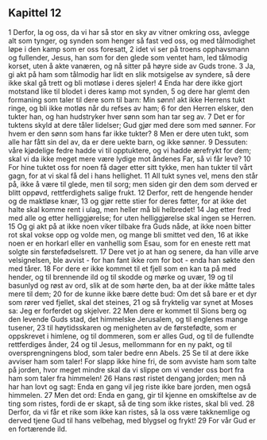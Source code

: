 ## Kapittel 12

1 Derfor, la og oss, da vi har så stor en sky av vitner omkring oss, avlegge alt som tynger, og synden som henger så fast ved oss, og med tålmodighet løpe i den kamp som er oss foresatt,
2 idet vi ser på troens opphavsmann og fullender, Jesus, han som for den glede som ventet ham, led tålmodig korset, uten å akte vanæren, og nå sitter på høyre side av Guds trone.
3 Ja, gi akt på ham som tålmodig har lidt en slik motsigelse av syndere, så dere ikke skal gå trett og bli motløse i deres sjeler!
4 Enda har dere ikke gjort motstand like til blodet i deres kamp mot synden,
5 og dere har glemt den formaning som taler til dere som til barn: Min sønn! akt ikke Herrens tukt ringe, og bli ikke motløs når du refses av ham;
6 for den Herren elsker, den tukter han, og han hudstryker hver sønn som han tar seg av.
7 Det er for tuktens skyld at dere tåler lidelser; Gud gjør med dere som med sønner. For hvem er den sønn som hans far ikke tukter?
8 Men er dere uten tukt, som alle har fått sin del av, da er dere uekte barn, og ikke sønner.
9 Dessuten: våre kjødelige fedre hadde vi til opptuktere, og vi hadde ærefrykt for dem; skal vi da ikke meget mere være lydige mot åndenes Far, så vi får leve?
10 For hine tuktet oss for noen få dager etter sitt tykke, men han tukter til vårt gagn, for at vi skal få del i hans hellighet.
11 All tukt synes vel, mens den står på, ikke å være til glede, men til sorg; men siden gir den dem som derved er blitt oppøvd, rettferdighets salige frukt.
12 Derfor, rett de hengende hender og de maktløse knær,
13 og gjør rette stier for deres føtter, for at ikke det halte skal komme rent i ulag, men heller må bli helbredet!
14 Jag etter fred med alle og etter helliggjørelse; for uten helliggjørelse skal ingen se Herren.
15 Og gi akt på at ikke noen viker tilbake fra Guds nåde, at ikke noen bitter rot skal vokse opp og volde men, og mange bli smittet ved den,
16 at ikke noen er en horkarl eller en vanhellig som Esau, som for en eneste rett mat solgte sin førstefødselsrett.
17 Dere vet jo at han og senere, da han ville arve velsignelsen, ble avvist - for han fant ikke rom for bot - enda han søkte den med tårer.
18 For dere er ikke kommet til et fjell som en kan ta på med hender, og til brennende ild og til skodde og mørke og uvær,
19 og til basunlyd og røst av ord, slik at de som hørte den, ba at der ikke måtte tales mere til dem;
20 for de kunne ikke bære dette bud: Om det så bare er et dyr som rører ved fjellet, skal det steines,
21 og så fryktelig var synet at Moses sa: Jeg er forferdet og skjelver.
22 Men dere er kommet til Sions berg og den levende Guds stad, det himmelske Jerusalem, og til englenes mange tusener,
23 til høytidsskaren og menigheten av de førstefødte, som er oppskrevet i himlene, og til dommeren, som er alles Gud, og til de fullendte rettferdiges ånder,
24 og til Jesus, mellommann for en ny pakt, og til oversprengningens blod, som taler bedre enn Abels.
25 Se til at dere ikke avviser ham som taler! For slapp ikke hine fri, de som avviste ham som talte på jorden, hvor meget mindre skal da vi slippe om vi vender oss bort fra ham som taler fra himmelen!
26 Hans røst ristet dengang jorden; men nå har han lovt og sagt: Enda en gang vil jeg riste ikke bare jorden, men også himmelen.
27 Men det ord: Enda en gang, gir til kjenne en omskiftelse av de ting som ristes, fordi de er skapt, så de ting som ikke ristes, skal bli ved.
28 Derfor, da vi får et rike som ikke kan ristes, så la oss være takknemlige og derved tjene Gud til hans velbehag, med blygsel og frykt!
29 For vår Gud er en fortærende ild.
